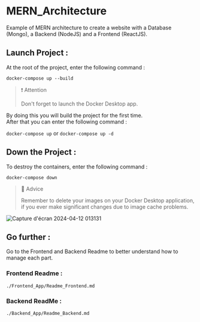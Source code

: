 # MERN_Architecture

Example of MERN architecture to create a website with a Database (Mongo), a Backend (NodeJS) and a Frontend (ReactJS).

## Launch Project :

At the root of the project, enter the following command :

`docker-compose up --build`

>❗️ Attention
>
> Don't forget to launch the Docker Desktop app.

By doing this you will build the project for the first time.\
After that you can enter the following command :

`docker-compose up`  or  `docker-compose up -d`

## Down the Project :

To destroy the containers, enter the following command :

`docker-compose down`

> 🚧 Advice
>
> Remember to delete your images on your Docker Desktop application, if you ever make significant changes due to image cache problems.

![Capture d'écran 2024-04-12 013131](https://github.com/Sn4keyes/MERN_Architecture_on_Docker/assets/57391709/6643509a-9719-4a04-90dc-31adf0ca8ddb)

## Go further :

Go to the Frontend and Backend Readme to better understand how to manage each part.

### Frontend Readme :
`./Frontend_App/Readme_Frontend.md`

### Backend ReadMe :
`./Backend_App/Readme_Backend.md`
